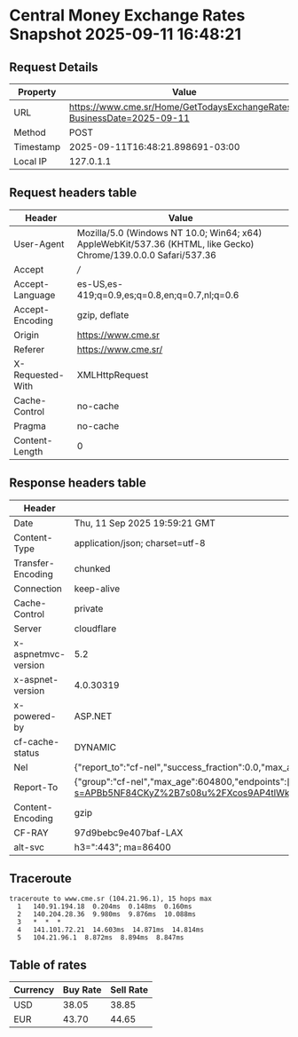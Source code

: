 # Central Money Exchange Rates Snapshot 2025-09-11 16:48:21
## Request Details

| Property | Value |
|----------|-------|
| URL | https://www.cme.sr/Home/GetTodaysExchangeRates/?BusinessDate=2025-09-11 |
| Method | POST |
| Timestamp | 2025-09-11T16:48:21.898691-03:00 |
| Local IP | 127.0.1.1 |
    
## Request headers table

| Header | Value |
|--------|-------|
| User-Agent | Mozilla/5.0 (Windows NT 10.0; Win64; x64) AppleWebKit/537.36 (KHTML, like Gecko) Chrome/139.0.0.0 Safari/537.36 |
| Accept | */* |
| Accept-Language | es-US,es-419;q=0.9,es;q=0.8,en;q=0.7,nl;q=0.6 |
| Accept-Encoding | gzip, deflate |
| Origin | https://www.cme.sr |
| Referer | https://www.cme.sr/ |
| X-Requested-With | XMLHttpRequest |
| Cache-Control | no-cache |
| Pragma | no-cache |
| Content-Length | 0 |

    
## Response headers table
| Header | Value |
|--------|-------|
| Date | Thu, 11 Sep 2025 19:59:21 GMT |
| Content-Type | application/json; charset=utf-8 |
| Transfer-Encoding | chunked |
| Connection | keep-alive |
| Cache-Control | private |
| Server | cloudflare |
| x-aspnetmvc-version | 5.2 |
| x-aspnet-version | 4.0.30319 |
| x-powered-by | ASP.NET |
| cf-cache-status | DYNAMIC |
| Nel | {"report_to":"cf-nel","success_fraction":0.0,"max_age":604800} |
| Report-To | {"group":"cf-nel","max_age":604800,"endpoints":[{"url":"https://a.nel.cloudflare.com/report/v4?s=APBb5NF84CKyZ%2B7s08u%2FXcos9AP4tlWkhAbHm5XHBIanPkdJVL5sdeUmyMiBfTHpMaQmGq4TChDjpqrsyXrDBMBZaD%2Fy5g04reI%3D"}]} |
| Content-Encoding | gzip |
| CF-RAY | 97d9bebc9e407baf-LAX |
| alt-svc | h3=":443"; ma=86400 |

## Traceroute 

```
traceroute to www.cme.sr (104.21.96.1), 15 hops max
  1   140.91.194.18  0.204ms  0.148ms  0.160ms 
  2   140.204.28.36  9.980ms  9.876ms  10.088ms 
  3   *  *  * 
  4   141.101.72.21  14.603ms  14.871ms  14.814ms 
  5   104.21.96.1  8.872ms  8.894ms  8.847ms 

```


## Table of rates

| Currency | Buy Rate | Sell Rate |
|----------|----------|-----------|
| USD | 38.05 | 38.85 |
| EUR | 43.70 | 44.65 |
